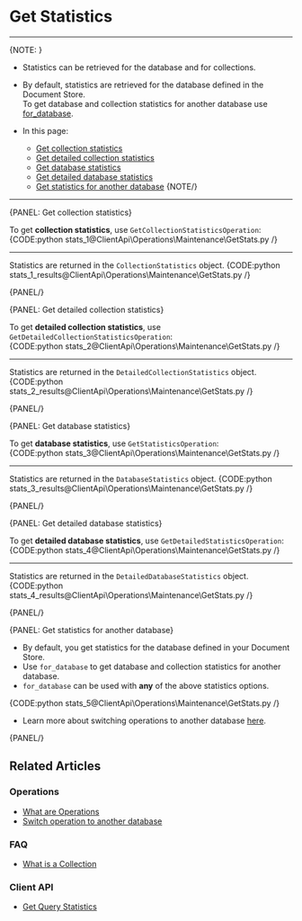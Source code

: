 # Get Statistics

---

{NOTE: }

* Statistics can be retrieved for the database and for collections.  

* By default, statistics are retrieved for the database defined in the Document Store.   
  To get database and collection statistics for another database use [for_database](../../../client-api/operations/maintenance/get-stats#get-stats-for-another-database).  

* In this page:
    * [Get collection statistics](../../../client-api/operations/maintenance/get-stats#get-collection-statistics)
    * [Get detailed collection statistics](../../../client-api/operations/maintenance/get-stats#get-detailed-collection-statistics)
    * [Get database statistics](../../../client-api/operations/maintenance/get-stats#get-database-statistics)
    * [Get detailed database statistics](../../../client-api/operations/maintenance/get-stats#get-detailed-database-statistics)
    * [Get statistics for another database](../../../client-api/operations/maintenance/get-stats#get-statistics-for-another-database)
{NOTE/}

---

{PANEL: Get collection statistics}

To get **collection statistics**, use `GetCollectionStatisticsOperation`:  
{CODE:python stats_1@ClientApi\Operations\Maintenance\GetStats.py /}

---

Statistics are returned in the `CollectionStatistics` object.
{CODE:python stats_1_results@ClientApi\Operations\Maintenance\GetStats.py /}

{PANEL/}

{PANEL: Get detailed collection statistics}

To get **detailed collection statistics**, use `GetDetailedCollectionStatisticsOperation`:  
{CODE:python stats_2@ClientApi\Operations\Maintenance\GetStats.py /}

---

Statistics are returned in the `DetailedCollectionStatistics` object.
{CODE:python stats_2_results@ClientApi\Operations\Maintenance\GetStats.py /}

{PANEL/}

{PANEL: Get database statistics}

To get **database statistics**, use `GetStatisticsOperation`:  
{CODE:python stats_3@ClientApi\Operations\Maintenance\GetStats.py /}

---

Statistics are returned in the `DatabaseStatistics` object.
{CODE:python stats_3_results@ClientApi\Operations\Maintenance\GetStats.py /}

{PANEL/}

{PANEL: Get detailed database statistics}

To get **detailed database statistics**, use `GetDetailedStatisticsOperation`:  
{CODE:python stats_4@ClientApi\Operations\Maintenance\GetStats.py /}

---

Statistics are returned in the `DetailedDatabaseStatistics` object.
{CODE:python stats_4_results@ClientApi\Operations\Maintenance\GetStats.py /}

{PANEL/}

{PANEL: Get statistics for another database}

* By default, you get statistics for the database defined in your Document Store.  
* Use `for_database` to get database and collection statistics for another database.  
* `for_database` can be used with **any** of the above statistics options.

{CODE:python stats_5@ClientApi\Operations\Maintenance\GetStats.py /}

* Learn more about switching operations to another database [here](../../../client-api/operations/how-to/switch-operations-to-a-different-database).

{PANEL/}

## Related Articles

### Operations

- [What are Operations](../../../client-api/operations/what-are-operations)
- [Switch operation to another database](../../../client-api/operations/how-to/switch-operations-to-a-different-database)

### FAQ

- [What is a Collection](../../../client-api/faq/what-is-a-collection)

### Client API

- [Get Query Statistics](../../../client-api/session/querying/how-to-get-query-statistics)  
